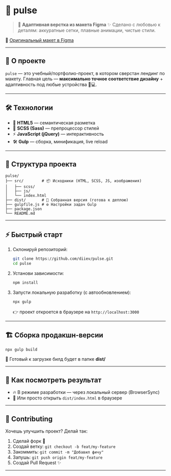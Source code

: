 # 🚀 pulse

> 🎨 **Адаптивная верстка из макета Figma**
> ✨ Сделано с любовью к деталям: аккуратные сетки, плавные анимации, чистые стили.

🔗 [Оригинальный макет в Figma](https://www.figma.com/file/FyTdzsEW5Ri1J2A73KYgvV/Pulse-%28Copy%29?node-id=1%3A219&t=bwlJMLxxLwKqEXPr-0)

---

## 📌 О проекте

`pulse` — это учебный/портфолио-проект, в котором сверстан лендинг по макету.
Главная цель — **максимально точное соответствие дизайну** + адаптивность под любые устройства 📱💻.

---

## 🛠 Технологии

* 🧱 **HTML5** — семантическая разметка
* 🎨 **SCSS (Sass)** — препроцессор стилей
* ⚡ **JavaScript (jQuery)** — интерактивность
* 🛠 **Gulp** — сборка, минификация, live reload

---

## 📂 Структура проекта

```
pulse/
├── src/        # 📦 Исходники (HTML, SCSS, JS, изображения)
│   ├── scss/
│   ├── js/
│   └── index.html
├── dist/       # 🚀 Собранная версия (готова к деплою)
├── gulpfile.js # ⚙️ Настройки задач Gulp
├── package.json
└── README.md
```

---

## ⚡ Быстрый старт

1. Склонируй репозиторий:

   ```bash
   git clone https://github.com/diiev/pulse.git
   cd pulse
   ```

2. Установи зависимости:

   ```bash
   npm install
   ```

3. Запусти локальную разработку (с автообновлением):

   ```bash
   npx gulp
   ```

   👉 проект откроется в браузере на `http://localhost:3000`

---

## 🏗 Сборка продакшн-версии

```bash
npx gulp build
```

📁 Готовый к загрузке билд будет в папке **dist/**

---

## 👀 Как посмотреть результат

* 🔥 В режиме разработки — через локальный сервер (BrowserSync)
* 📁 Или просто открыть `dist/index.html` в браузере

---

## 🤝 Contributing

Хочешь улучшить проект? Делай так:

1. Сделай форк 🍴
2. Создай ветку: `git checkout -b feat/my-feature`
3. Закоммить: `git commit -m "Добавил фичу"`
4. Запушь: `git push origin feat/my-feature`
5. Создай Pull Request ✨

---
